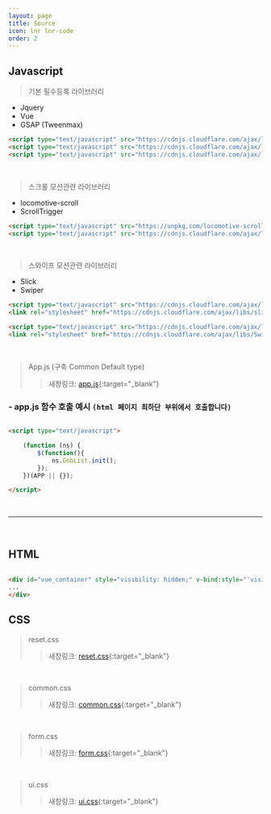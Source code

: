 ```yaml
---
layout: page
title: Source
icon: lnr lnr-code
order: 2
---
```


## Javascript
> 기본 필수등록 라이브러리  
- Jquery
- Vue
- GSAP (Tweenmax)

``` html 
<script type="text/javascript" src="https://cdnjs.cloudflare.com/ajax/libs/jquery/3.3.1/jquery.min.js"></script>
<script type="text/javascript" src="https://cdnjs.cloudflare.com/ajax/libs/vue/2.6.14/vue.min.js"></script>
<script type="text/javascript" src="https://cdnjs.cloudflare.com/ajax/libs/gsap/3.5.1/gsap.min.js"></script>
```


<br> 


> 스크롤 모션관련 라이브러리
- locomotive-scroll
- ScrollTrigger

``` html 
<script type="text/javascript" src="https://unpkg.com/locomotive-scroll@3.2.6/dist/locomotive-scroll.js"></script>
<script type="text/javascript" src="https://cdnjs.cloudflare.com/ajax/libs/gsap/3.5.1/ScrollTrigger.min.js"></script> 
```

<br>


> 스와이프 모션관련 라이브러리
- Slick
- Swiper

``` html
<script type="text/javascript" src="https://cdnjs.cloudflare.com/ajax/libs/slick-carousel/1.8.1/slick.js"></script>
<link rel="stylesheet" href="https://cdnjs.cloudflare.com/ajax/libs/slick-carousel/1.8.1/slick.css">

<script type="text/javascript" src="https://cdnjs.cloudflare.com/ajax/libs/Swiper/4.2.2/js/swiper.js"></script>
<link rel="stylesheet" href="https://cdnjs.cloudflare.com/ajax/libs/Swiper/4.2.2/css/swiper.min.css">	

```

<br>

> App.js (구축 Common Default type)
>> 새창링크: [<i class="icon icon-link"></i> app.js](/resource/js/app.js){:target="_blank"}

<script src="https://gist.github.com/nex-front/74919d94aec1486dc1b6528a0b3edd75.js"></script>

### - app.js 함수 호출 예시 `(html 페이지 최하단 부위에서 호출합니다)`

``` html

<script type="text/javascript">

    (function (ns) {
        $(function(){
            ns.GnbList.init();
        });
    })(APP || {});

</script>

```


<br>

---

<br>

## HTML


``` html

<div id="vue_container" style="visibility: hidden;" v-bind:style="'visibility: visible;'">
...
</div>

```


## CSS
> reset.css
>> 새창링크: [<i class="icon icon-link"></i> reset.css](/resource/css/reset.css){:target="_blank"}

<script src="https://gist.github.com/nex-front/5044f61bc9c77ea087699fafe615481c.js"></script>  

<br>   

>common.css
>> 새창링크: [<i class="icon icon-link"></i> common.css](/resource/css/common.css){:target="_blank"}

<script src="https://gist.github.com/nex-front/c3dd44f31c90bf31cbc448cde8e8fa4a.js"></script>

<br>

>form.css
>> 새창링크: [<i class="icon icon-link"></i> form.css](/resource/css/form.css){:target="_blank"}

<script src="https://gist.github.com/nex-front/cd4014258be3bab0c0d0fe10376b9c7c.js"></script>

<br>

>ui.css
>> 새창링크: [<i class="icon icon-link"></i> ui.css](/resource/css/ui.css){:target="_blank"}

<script src="https://gist.github.com/nex-front/22371fb79eb6faa8c108c6bba88b8021.js"></script>


